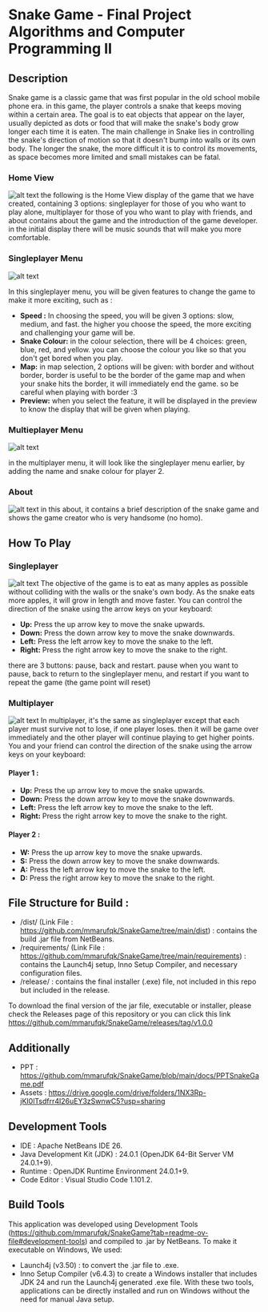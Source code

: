 # Snake Game - Final Project Algorithms and Computer Programming II

## Description
Snake game is a classic game that was first popular in the old school mobile phone era. in this game, the player controls a snake that keeps moving within a certain area. The goal is to eat objects that appear on the layer, usually depicted as dots or food that will make the snake's body grow longer each time it is eaten. The main challenge in Snake lies in controlling the snake's direction of motion so that it doesn't bump into walls or its own body. The longer the snake, the more difficult it is to control its movements, as space becomes more limited and small mistakes can be fatal.

### Home View
![alt text](https://github.com/mmarufqk/SnakeGame/blob/main/docs/MainMenu.png)
the following is the Home View display of the game that we have created, containing 3 options: singleplayer for those of you who want to play alone, multiplayer for those of you who want to play with friends, and about contains about the game and the introduction of the game developer. in the initial display there will be music sounds that will make you more comfortable.

### Singleplayer Menu
![alt text](https://github.com/mmarufqk/SnakeGame/blob/main/docs/SingleplayerMenu.png)

In this singleplayer menu, you will be given features to change the game to make it more exciting, such as :
* **Speed :** In choosing the speed, you will be given 3 options: slow, medium, and fast. the higher you choose the speed, the more exciting and challenging your game will be.
* **Snake Colour:** in the colour selection, there will be 4 choices: green, blue, red, and yellow. you can choose the colour you like so that you don't get bored when you play.
* **Map:** in map selection, 2 options will be given: with border and without border, border is useful to be the border of the game map and when your snake hits the border, it will immediately end the game. so be careful when playing with border :3
* **Preview:** when you select the feature, it will be displayed in the preview to know the display that will be given when playing.

### Multieplayer Menu
![alt text](https://github.com/mmarufqk/SnakeGame/blob/main/docs/MultiplayerMenu.png)

in the multiplayer menu, it will look like the singleplayer menu earlier, by adding the name and snake colour for player 2.

### About
![alt text](https://github.com/mmarufqk/SnakeGame/blob/main/docs/About.png)
in this about, it contains a brief description of the snake game and shows the game creator who is very handsome (no homo).

## How To Play

### Singleplayer
![alt text](https://github.com/mmarufqk/SnakeGame/blob/main/docs/Singleplayer.png)
The objective of the game is to eat as many apples as possible without colliding with the walls or the snake's own body. As the snake eats more apples, it will grow in length and move faster.
You can control the direction of the snake using the arrow keys on your keyboard:

* **Up:** Press the up arrow key to move the snake upwards.
* **Down:** Press the down arrow key to move the snake downwards.
* **Left:** Press the left arrow key to move the snake to the left.
* **Right:** Press the right arrow key to move the snake to the right.

there are 3 buttons: pause, back and restart.
pause when you want to pause, back to return to the singleplayer menu, and restart if you want to repeat the game (the game point will reset)

### Multiplayer
![alt text](https://github.com/mmarufqk/SnakeGame/blob/main/docs/Multiplayer.png)
In multiplayer, it's the same as singleplayer except that each player must survive not to lose, if one player loses. then it will be game over immediately and the other player will continue playing to get higher points.
You and your friend can control the direction of the snake using the arrow keys on your keyboard:

#### Player 1 :
* **Up:** Press the up arrow key to move the snake upwards.
* **Down:** Press the down arrow key to move the snake downwards.
* **Left:** Press the left arrow key to move the snake to the left.
* **Right:** Press the right arrow key to move the snake to the right.
  
#### Player 2 :
* **W:** Press the up arrow key to move the snake upwards.
* **S:** Press the down arrow key to move the snake downwards.
* **A:** Press the left arrow key to move the snake to the left.
* **D:** Press the right arrow key to move the snake to the right.

## File Structure for Build :
* /dist/ (Link File : https://github.com/mmarufqk/SnakeGame/tree/main/dist) : contains the build .jar file from NetBeans.
* /requirements/ (Link File : https://github.com/mmarufqk/SnakeGame/tree/main/requirements) : contains the Launch4j setup, Inno Setup Compiler, and necessary configuration files.
* /release/ : contains the final installer (.exe) file, not included in this repo but included in the release.

To download the final version of the jar file, executable or installer, please check the Releases page of this repository or you can click this link https://github.com/mmarufqk/SnakeGame/releases/tag/v1.0.0

## Additionally
* PPT : https://github.com/mmarufqk/SnakeGame/blob/main/docs/PPTSnakeGame.pdf
* Assets : https://drive.google.com/drive/folders/1NX3Rp-jKI0lTsdfrr4I26uEY3zSwnwC5?usp=sharing

## Development Tools
* IDE : Apache NetBeans IDE 26.
* Java Development Kit (JDK) : 24.0.1 (OpenJDK 64-Bit Server VM 24.0.1+9).
* Runtime : OpenJDK Runtime Environment 24.0.1+9.
* Code Editor : Visual Studio Code 1.101.2.

## Build Tools
This application was developed using Development Tools (https://github.com/mmarufqk/SnakeGame?tab=readme-ov-file#development-tools) and compiled to .jar by NetBeans. To make it executable on Windows, We used:
* Launch4j (v3.50) : to convert the .jar file to .exe.
* Inno Setup Compiler (v6.4.3) to create a Windows installer that includes JDK 24 and run the Launch4j generated .exe file.
With these two tools, applications can be directly installed and run on Windows without the need for manual Java setup.

